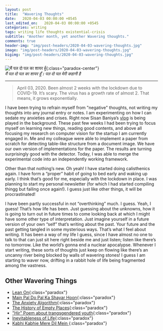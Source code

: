```yaml
---
layout: post
title:  "Wavering Thoughts"
date:   2020-04-03 00:00:00 +0545
last_edited_on:   2020-04-03 00:00:00 +0545
categories: writing
tags: writing life thoughts existential-crisis
subtitle: "Another month, yet another Wavering thoughts."
comments: true
header-img: "img/post-headers/2020-04-03-wavering-thoughts.jpg"
image: "img/post-headers/2020-04-03-wavering-thoughts.jpg"
bigimg: "img/post-headers/2020-04-03-wavering-thoughts.jpg"
---
```


![मैं पल दो पल का शायर हूँ]({{site.baseurl}}/img/post-headers/2020-04-03-wavering-thoughts.jpg){:class="paradox-center"}  
*मैं पल दो पल का शायर हूँ। पल दो पल मेरी कहानी है*
<hr/>


> April 03, 2020. Been almost 2 weeks with the lockdown due to COVID-19. It’s scary. The virus has a growth rate of almost 2. That means, it grows exponentially.

I have been trying to refrain myself from "negative" thoughts, not writing my thoughts into any journal entry or notes. 
I am experimenting on how I can sedate my anxieties and crises. Right now Sisan Baniya’s [vlog](https://youtu.be/VOp01zZwSGg?t=1549) is being played in the background. 
These past few weeks I had been trying to focus myself on learning new things, reading good contents, and above all focusing my research on computer vision for the startup I am currently engaged in. 
Me and my colleague were able to implement a paper from scratch for detecting table-like structure from a document image. 
We have our own version of implementations for the paper. 
The results are turning surprisingly good with the detector. 
Today, I was able to merge the experimental code into an independently working framework.  


Other than that nothing’s new. 
Oh yeah! I have started doing calisthenics again. 
I have form a “proper” habit of going to bed early and waking up early. 
I think that’s good for me, especially with the lockdown in place. 
I was planning to start my personal newsletter (for which I had started compiling thingg but failing once again!). 
I guess just like other things, it will be procrastinated!


I have been partly successful in not “overthinking” much. 
I guess. Yeah, I guess! That’s how life has been. 
Just guessing about the unknowns, how it is going to turn out in future times to come looking back at which I might have some other type of interpretation. 
Just imagine yourself in a future version of your own “self” that’s writing about the past. 
Your future and the past getting tangled in some mysterious ways. 
That’s what I feel about writing. 
It has been a way of my life I guess, since I have almost no one to talk to that can just sit here right beside me and just listen; listen like there’s no tomorrow. 
Like the world’s gonna end a nuclear apocalypse. 
Whenever I start writing, these sorts of thoughts just keep on flowing like there’s an uncanny river being blocked by walls of wavering stones! I guess I am starting to waver now, drifting in a rabbit hole of life being fragmented among the vastness.


## Other Wavering Things
- [Lean On](https://longreads.com/2019/02/05/lean-on/){:class="paradox"}
- [Main Pal Do Pal Ka Shayar Hoon](https://www.youtube.com/watch?v=kxT-5glSScc){:class="paradox"}
- [The Anxiety Algorithm](https://www.adamjuliangoldstein.com/blog/anxiety-algorithm/){:class="paradox"}
- [The History of Empty Places](https://www.recordnepal.com/perspective/the-history-of-empty-places/){:class="paradox"}
- ["Hir" Poem about trangsgendered youth](https://www.youtube.com/watch?v=IRLSgPQG0c4){:class="paradox"}
- [Inevitableness of Life]({{site.baseurl}}/writing/inevitaleness-life.html){:class="paradox"}
- [Kabhi Kabhie Mere Dil Mein ](https://www.youtube.com/watch?v=BB6KvXQx090){:class="paradox"}

